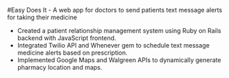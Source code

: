 #Easy Does It - A web app for doctors to send patients text message alerts for taking their medicine
+ Created a patient relationship management system using Ruby on Rails backend with JavaScript frontend. 
+ Integrated Twilio API and Whenever gem to schedule text message medicine alerts based on prescription.
+ Implemented Google Maps and Walgreen APIs to dynamically generate pharmacy location and maps.
